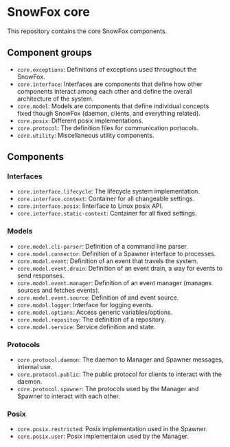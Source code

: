 SnowFox core
============
This repository contains the core SnowFox components.


Component groups
----------------

  * `core.exceptions`: Definitions of exceptions used throughout the SnowFox.
  * `core.interface`:
      Interfaces are components that define how other components interact
      among each other and define the overall architecture of the system.
  * `core.model`:
      Models are components that define individual concepts fixed though
      SnowFox (daemon, clients, and everything related).
  * `core.posix`: Different posix implementations.
  * `core.protocol`: The definition files for communication portocols.
  * `core.utility`: Miscellaneous utility components.


Components
----------

### Interfaces

  * `core.interface.lifecycle`: The lifecycle system implementation.
  * `core.interface.context`: Container for all changeable settings.
  * `core.interface.posix`: Iinterface to Linux posix API.
  * `core.interface.static-context`: Container for all fixed settings.


### Models

  * `core.model.cli-parser`: Definition of a command line parser.
  * `core.model.connector`: Definition of a Spawner interface to processes.
  * `core.model.event`: Definition of an event that travels the system.
  * `core.model.event.drain`:
      Definition of an event drain, a way for events to send responses.
  * `core.model.event.manager`:
      Definition of an event manager (manages sources and fetches events).
  * `core.model.event.source`: Definition of and event source.
  * `core.model.logger`: Interface for logging events.
  * `core.model.options`: Access generic variables/options.
  * `core.model.repositoy`: The definition of a repository.
  * `core.model.service`: Service definition and state.


### Protocols

  * `core.protocol.daemon`:
    The daemon to Manager and Spawner messages, internal use.
  * `core.protocol.public`:
    The public protocol for clients to interact with the daemon.
  * `core.protocol.spawner`:
    The protocols used by the Manager and Spawner to interact with each other.

### Posix

  * `core.posix.restricted`: Posix implementation used in the Spawner.
  * `core.posix.user`: Posix implementaion used by the Manager.
